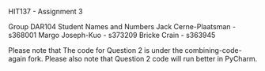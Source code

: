 HIT137 - Assignment 3

Group DAR104
Student Names and Numbers Jack Cerne-Plaatsman - s368001 Margo Joseph-Kuo - s373209 Bricke Crain - s363945

Please note that The code for Question 2 is under the combining-code-again fork. Please also note that Question 2 code will run better in PyCharm. 
